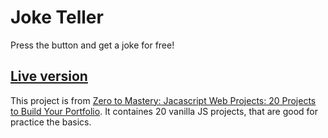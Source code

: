 # Joke Teller

Press the button and get a joke for free!

## [Live version](https://dhadhazi.github.io/joketeller/)

This project is from [Zero to Mastery: Jacascript Web Projects: 20 Projects to Build Your Portfolio](https://academy.zerotomastery.io/p/javascript-projects). It containes 20 vanilla JS projects, that are good for practice the basics.
